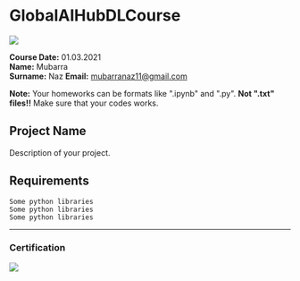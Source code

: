# GlobalAIHubDLCourse
![](img/logo.png)

**Course Date:** 01.03.2021  
**Name:** Mubarra  
**Surname:** Naz 
**Email:** mubarranaz11@gmail.com 

**Note:** Your homeworks can be formats like ".ipynb" and ".py". **Not ".txt" files!!** Make sure that your codes works.  

## Project Name
Description of your project.

## Requirements
```
Some python libraries
Some python libraries
Some python libraries
```
---

### Certification
![](img/certificate_ex.png)

